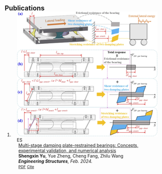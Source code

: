 <h2 id="publications" style="margin: 2px 0px -15px;">Publications</h2>

<div class="publications">
<ol class="bibliography">

<!-- <li>
<div class="pub-row">

  <div class="col-sm-3 abbr" style="position: relative;padding-right: 15px;padding-left: 15px;">
    <img src="assets/img/nips2023.png" class="teaser img-fluid z-depth-1">
    <abbr class="badge">arXiv</abbr>
  </div>

  <div class="col-sm-9" style="position: relative;padding-right: 15px;padding-left: 20px;">
    <div class="title"><a href="https://arxiv.org/pdf/2002.10211.pdf">K-Tensors: Clustering Positive Semi-Definite Matrices</a></div>
    <div class="author"><strong>Hanchao Zhang</strong></div>
    <div class="periodical"><em>arXiv <strong>(arXiv)</strong>, May. 2023.</em></div>
    <div class="links">
      <a href="https://arxiv.org/pdf/2002.10211.pdf" class="btn btn-sm z-depth-0" role="button" target="_blank" style="font-size:12px;">PDF</a>
      <a href="https://github.com/Hanchao-Zhang/K-Tensors" class="btn btn-sm z-depth-0" role="button" target="_blank" style="font-size:12px;">Code</a>
      <a href="https://dblp.uni-trier.de/rec/conf/cvpr/LiuSLSS20.html?view=bibtex" class="btn btn-sm z-depth-0" role="button" target="_blank" style="font-size:12px;">BibTex</a>
      <strong><i style="color:#7b5aa6">arXiv.org</i></strong>
    </div>
  </div>
</div>
</li> -->



<li>
<div class="pub-row">

  <div class="col-sm-3 abbr" style="position: relative;padding-right: 15px;padding-left: 15px;">
    <img src="assets/img/[1]_cover.jpg" class="teaser img-fluid z-depth-1">
    <abbr class="badge">ES</abbr>
  </div>

  <div class="col-sm-9" style="position: relative;padding-right: 15px;padding-left: 20px;">
    <div class="title"><a href="https://www.sciencedirect.com/science/article/pii/S0141029623016309?via%3Dihub">Multi-stage damping plate-restrained bearings: Concepts, experimental validation, and numerical analysis</a></div>
    <div class="author"><strong>Shengxin Yu</strong>, Yue Zheng, Cheng Fang, Zhilu Wang</div>
    <div class="periodical"><em><strong>Engineering Structures</strong>, Feb. 2024.</em></div>
    <div class="links">
      <a href="https://pdf.sciencedirectassets.com/271087/1-s2.0-S0141029623X00236/1-s2.0-S0141029623016309/main.pdf?X-Amz-Security-Token=IQoJb3JpZ2luX2VjEKn%2F%2F%2F%2F%2F%2F%2F%2F%2F%2FwEaCXVzLWVhc3QtMSJIMEYCIQC6QjVV7QVWilYM6BAuyxyrHvo9OZSRncMEN2kc046VzwIhALpxQ%2B5ZoBGwnn79jlnzH8DilAJikWXDphJ6n1R1SV2KKrMFCBEQBRoMMDU5MDAzNTQ2ODY1Igw5S5xnzDZ2d0z1a8wqkAU2T6sWRnCl5PVGlIqZdIzzvtwbLbPdHl64hBea4TipCnbdYkG%2BxUcCxMKp%2Brrkf4gqmtdTYYnEE%2Bm6NnpqRMZldx6gedEe7du5pgXfRJMe%2Fuag5q8xJfa8L%2B1UBRX4NnARhutDQXA6jrQMfVOugQJe%2BzK14t9RmwuL1cQ6ejw%2BSmu%2BfhDdz4T4qw9OgThE%2FR%2F7wUBUCqjhKRQOLT2OGM%2B0wDQ%2FQfFApnUxBNMd%2FowXFG%2BgS%2B4Mdi%2FhgfM%2FQ4BpunR5WFUsvk85LNLNBt0xsIdNa9sQsbzAVZaCd1Ka0ZU5xjZCQAX0uMN0epvAbVPTUHyPtAh3OjMJ8y45CbKRFt0D%2Bea1lIBeSAD48cjn28s9e900mKT9ppp2W2En6UoJTWu7AkjjuS3DKVK%2BItfGYWWJXfkQOmKXHxLgRCUzvZPC%2FBROnpQv5uLpVA75EMQJl9RVB5MhG%2F7a80%2FLD10WpZIr2qk0inioDCrpwaiQUU3e04TaW5G%2F37ksQ1L4gLdu92TcEN2QMssQ7s46NeqwQRBcSDOVsBIAnlZkRAgj5%2BbWqAFr0HekIJ9VY%2FLWWWJByvSC6ND3Fvd0jffx%2FBaCqXt1Zeyocn6MVueCAtrp0WtUAlnDQPGrECIFBIa4rYs38p%2BBMutoN%2BN%2FQaLCVzmWFsBqXP6403EuqJDU7%2BUQZiS%2BneM6Yjj6TNR6cejr3dM5yI9Le73dUNP8geXMu8kCw7VAHTzU0dnDZRUcQDJQK2LqLGT9oA4hEo%2BnZc2fGBc9EcHOf1PDiG%2B9Znfaw5M7sPJP9g%2BkzqUBd6bBJ4D8eGAPIdGFMZ%2FLN4IM0g%2FO7L5k3sQbYmjoG6IhHLcmAxZhig5cMDYxrf%2BPbjcZH3YpRM1C3zCerKarBjqwAdGkMNIozL7LMWVVyrS5ea4j8x9UKGrJ8M7OewxogNxw5f4GQvgiXxNtkeFDMssBkFCzKMr4TO%2BIxgMvx2AH%2FMFtZzYrVEnD7sqSF6JSbAZatJQBoEDLuGrIkzwkJ8Eh2hdXTLaj4YD7uwYHxrnxFjY3otFILDOVwOJKLr4MUL%2BTbZVUb63m0SyZgeBFjglT3aZBEBznGPHcMQJEHw2DUhfcjOnX3gIMS53HSWMu4NH%2F&X-Amz-Algorithm=AWS4-HMAC-SHA256&X-Amz-Date=20231201T093005Z&X-Amz-SignedHeaders=host&X-Amz-Expires=300&X-Amz-Credential=ASIAQ3PHCVTYRDFYMY3W%2F20231201%2Fus-east-1%2Fs3%2Faws4_request&X-Amz-Signature=a26469488596831af6b63db8199ab714d459cf8449c03dd820b897668967fc9e&hash=26808e8b739ff5fba4c1547910cffa27e78af6461352328890af5ed07624dbfb&host=68042c943591013ac2b2430a89b270f6af2c76d8dfd086a07176afe7c76c2c61&pii=S0141029623016309&tid=spdf-788a46b7-0555-4110-9bff-1e6d288534e4&sid=c86b661612d36048199b8ff20ba1432360eegxrqa&type=client&tsoh=d3d3LnNjaWVuY2VkaXJlY3QuY29t&ua=0e115e550b0e5607505554&rr=82ea4f345d6b4a84&cc=tw&kca=eyJrZXkiOiJGTi9HN0czYlB0aHFCMDdzaHhxUFZxdml3cmZIc1JJMjRFQTUwcHZhUFVyQmw4TFRxWkd5QmZtN25yeVZld2M4QU5UMmIxaHdGbkhNM1RtM21qUXE3NHU2V0FyWUhHcXh5YkR1SWpFbXI2SU4rdTdjZGZSQXRMbEtERnZ1dHhkU3ZJWUl4REIvaVVFdjZBM05INU5Zb0FhajhXYkFHOTNoTEFGcEdvZ3pJbWFzNFhFPSIsIml2IjoiYzExY2VmMjkzMDQ4OTM2MmM0YThlZWZhNjI3NzQ4ZmMifQ==_1701423014001" class="btn btn-sm z-depth-0" role="button" target="_blank" style="font-size:12px;">PDF</a>
      <!-- <a href="https://github.com/Hanchao-Zhang/K-Tensors" class="btn btn-sm z-depth-0" role="button" target="_blank" style="font-size:12px;">Code</a> -->
      <a href="assets/publications/[1]/S0141029623016309.ris" class="btn btn-sm z-depth-0" role="button" target="_blank" style="font-size:12px;">Cite</a>
      <!-- <strong><i style="color:#7b5aa6">https://www.sciencedirect.com/journal/engineering-structures</i></strong> -->
    </div>
  </div>
</div>
</li>











<br>

</ol>
</div>
